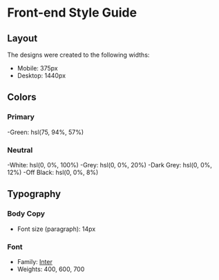 # Front-end Style Guide

## Layout

The designs were created to the following widths:

- Mobile: 375px
- Desktop: 1440px

## Colors

### Primary

-Green: hsl(75, 94%, 57%)

### Neutral

-White: hsl(0, 0%, 100%)
-Grey: hsl(0, 0%, 20%)
-Dark Grey: hsl(0, 0%, 12%)
-Off Black: hsl(0, 0%, 8%)

## Typography

### Body Copy

- Font size (paragraph): 14px

### Font

- Family: [Inter](https://fonts.google.com/specimen/Inter)
- Weights: 400, 600, 700
